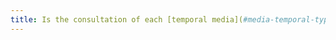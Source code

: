 ```yaml
---
title: Is the consultation of each [temporal media](#media-temporal-type-son-video-et-synchronise), if necessary, [controllable by the keyboard and any pointing device](#accessible-and- activatable-by-keyboard-and-any-pointing-device)?
---
```

